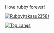 I love rubby forever!

[![Rubby(takasu2358)](https://github-readme-stats.vercel.app/api?username=takasu2358&theme=vue-dark&show_icons=true)](https://github.com/takasu2358/github-readme-stats)

[![Top Langs](https://github-readme-stats.vercel.app/api/top-langs/?username=takasu2358&theme=vue-dark&show_icons=true&layout=compact)](https://github.com/takasu2358/github-readme-stats)
